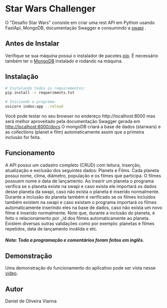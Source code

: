 # Star Wars Challenger

O "Desafio Star Wars" consiste em criar uma rest API em Python usando FastApi, MongoDB, documentação Swagger e consumindo a [swapi](https://swapi.dev) .

## Antes de Instalar

Verifique se sua máquina possui o instalador de pacotes [pip](https://pypi.org/help/). É necessário também ter o [MongoDB](https://www.mongodb.com/) instalado e rodando na máquina.

## Instalação
```bash
# Instalando todos os requirementos:
pip install -r requeriments.txt

# Iniciando o programa:
uvicorn index:app --reload
```

Você pode testar no seu browser no endereço http://localhost:8000 mas será melhor aproveitado pela documentação Swagger gerada em [http://localhost:8000/docs](http://localhost:8000/docs)
O mongoDB criará a base de dados (starwars) e as collections (planet e film) automaticamente assim que a primeira inclusão for feita.

## Funcionamento

A API possui um cadastro completo (CRUD) com leitura, inserção, atualização e exclusão dos seguintes dados: Planets e Films. Cada planeta possui nome, clima, diâmetro, população e os filmes que participa. O filmes possuem nome e data de lançamento. Ao inserir um planeta o programa verifica se o planeta existe na swapi e caso exista ele importará os dados desse planeta da swapi, caso não exista o planeta é inserido normalmente. Durante a inclusão do planeta também é verificado se os filmes incluídos também existem na swapi e caso existam o programa importará os filmes automaticamente inserindo eles na base de dados, caso não exista um novo filme é inserido normalmente. Note que, durante a inclusão do planeta, é feito o relacionamento por _id dos filmes automaticamente ao planeta. Existem diversas outras validações como por exemplo: planetas e filmes repetidos, data de lançamento inválida e etc.


##### Nota: Toda a programação e comentários foram feitos em inglês.

## Demonstração
Uma demonstração do funcionamento do aplicativo pode ser vista nesse [video](https://youtu.be/5RtqacUagks).

## Autor
Daniel de Oliveira Vianna